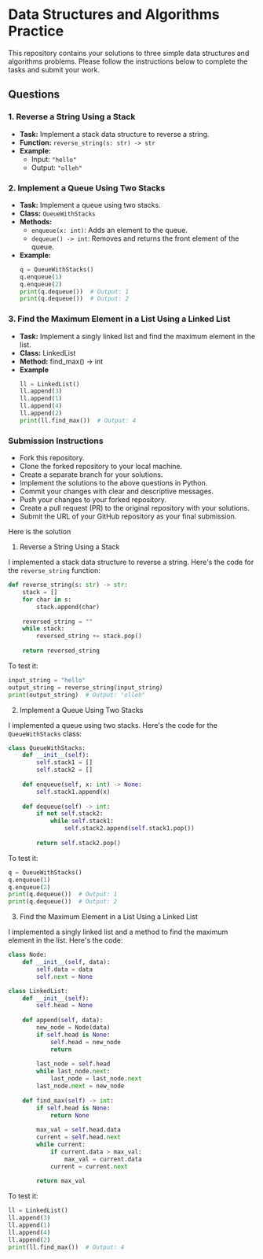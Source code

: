 # Data Structures and Algorithms Practice

This repository contains your solutions to three simple data structures and algorithms problems. Please follow the instructions below to complete the tasks and submit your work.

## Questions

### 1. Reverse a String Using a Stack
- **Task:** Implement a stack data structure to reverse a string.
- **Function:** `reverse_string(s: str) -> str`
- **Example:**
  - Input: `"hello"`
  - Output: `"olleh"`

### 2. Implement a Queue Using Two Stacks
- **Task:** Implement a queue using two stacks.
- **Class:** `QueueWithStacks`
- **Methods:**
  - `enqueue(x: int)`: Adds an element to the queue.
  - `dequeue() -> int`: Removes and returns the front element of the queue.
- **Example:**
  ```python
  q = QueueWithStacks()
  q.enqueue(1)
  q.enqueue(2)
  print(q.dequeue())  # Output: 1
  print(q.dequeue())  # Output: 2


### 3. Find the Maximum Element in a List Using a Linked List
- **Task:** Implement a singly linked list and find the maximum element in the list.
- **Class:** LinkedList
- **Method:** find_max() -> int
- **Example**
  ```python
  ll = LinkedList()
  ll.append(3)
  ll.append(1)
  ll.append(4)
  ll.append(2)
  print(ll.find_max())  # Output: 4


### Submission Instructions
- Fork this repository.
- Clone the forked repository to your local machine.
- Create a separate branch for your solutions.
- Implement the solutions to the above questions in Python.
- Commit your changes with clear and descriptive messages.
- Push your changes to your forked repository.
- Create a pull request (PR) to the original repository with your solutions.
- Submit the URL of your GitHub repository as your final submission.

Here is the solution 

1. Reverse a String Using a Stack

I implemented a stack data structure to reverse a string. Here's the code for the `reverse_string` function:

```python
def reverse_string(s: str) -> str:
    stack = []
    for char in s:
        stack.append(char)
    
    reversed_string = ""
    while stack:
        reversed_string += stack.pop()
    
    return reversed_string
```

To test it:

```python
input_string = "hello"
output_string = reverse_string(input_string)
print(output_string)  # Output: "olleh"
```

2. Implement a Queue Using Two Stacks

I implemented a queue using two stacks. Here's the code for the `QueueWithStacks` class:

```python
class QueueWithStacks:
    def __init__(self):
        self.stack1 = []
        self.stack2 = []
    
    def enqueue(self, x: int) -> None:
        self.stack1.append(x)
    
    def dequeue(self) -> int:
        if not self.stack2:
            while self.stack1:
                self.stack2.append(self.stack1.pop())
        
        return self.stack2.pop()
```

To test it:

```python
q = QueueWithStacks()
q.enqueue(1)
q.enqueue(2)
print(q.dequeue())  # Output: 1
print(q.dequeue())  # Output: 2
```

3. Find the Maximum Element in a List Using a Linked List

I implemented a singly linked list and a method to find the maximum element in the list. Here's the code:

```python
class Node:
    def __init__(self, data):
        self.data = data
        self.next = None

class LinkedList:
    def __init__(self):
        self.head = None
    
    def append(self, data):
        new_node = Node(data)
        if self.head is None:
            self.head = new_node
            return
        
        last_node = self.head
        while last_node.next:
            last_node = last_node.next
        last_node.next = new_node
    
    def find_max(self) -> int:
        if self.head is None:
            return None
        
        max_val = self.head.data
        current = self.head.next
        while current:
            if current.data > max_val:
                max_val = current.data
            current = current.next
        
        return max_val
```

To test it:

```python
ll = LinkedList()
ll.append(3)
ll.append(1)
ll.append(4)
ll.append(2)
print(ll.find_max())  # Output: 4
```



